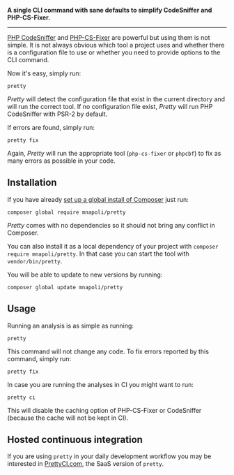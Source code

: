 **A single CLI command with sane defaults to simplify CodeSniffer and PHP-CS-Fixer.**

---

[PHP CodeSniffer](https://github.com/squizlabs/PHP_CodeSniffer) and [PHP-CS-Fixer](https://github.com/FriendsOfPHP/PHP-CS-Fixer) are powerful but using them is not simple. It is not always obvious which tool a project uses and whether there is a configuration file to use or whether you need to provide options to the CLI command.

Now it's easy, simply run:

```
pretty
```

*Pretty* will detect the configuration file that exist in the current directory and will run the correct tool. If no configuration file exist, *Pretty* will run PHP CodeSniffer with PSR-2 by default.

If errors are found, simply run:

```
pretty fix
```

Again, *Pretty* will run the appropriate tool (`php-cs-fixer` or `phpcbf`) to fix as many errors as possible in your code.

## Installation

If you have already [set up a global install of Composer](http://akrabat.com/php/global-installation-of-php-tools-with-composer/) just run:

```
composer global require mnapoli/pretty
```

*Pretty* comes with no dependencies so it should not bring any conflict in Composer.

You can also install it as a local dependency of your project with `composer require mnapoli/pretty`. In that case you can start the tool with `vendor/bin/pretty`.

You will be able to update to new versions by running:

```
composer global update mnapoli/pretty
```

## Usage

Running an analysis is as simple as running:

```
pretty
```

This command will not change any code. To fix errors reported by this command, simply run:

```
pretty fix
```

In case you are running the analyses in CI you might want to run:

```
pretty ci
```

This will disable the caching option of PHP-CS-Fixer or CodeSniffer (because the cache will not be kept in CI).

## Hosted continuous integration

If you are using `pretty` in your daily development workflow you may be interested in [PrettyCI.com](https://prettyci.com/), the SaaS version of `pretty`.
